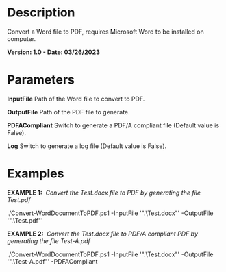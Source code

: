 # Description
Convert a Word file to PDF, requires Microsoft Word to be installed on computer.

**Version: 1.0 - Date: 03/26/2023**

# Parameters
**InputFile**
Path of the Word file to convert to PDF.

**OutputFile**
Path of the PDF file to generate.

**PDFACompliant**
Switch to generate a PDF/A compliant file (Default value is False).

**Log**
Switch to generate a log file (Default value is False).

# Examples
**EXAMPLE 1:**  *Convert the Test.docx file to PDF by generating the file Test.pdf*

./Convert-WordDocumentToPDF.ps1 -InputFile '".\Test.docx"' -OutputFile '".\Test.pdf"' 

**EXAMPLE 2:**  *Convert the Test.docx file to PDF/A compliant PDF by generating the file Test-A.pdf*

./Convert-WordDocumentToPDF.ps1 -InputFile '".\Test.docx"' -OutputFile '".\Test-A.pdf"' -PDFACompliant
